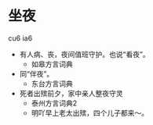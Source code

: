 # 坐夜
cu6 ia6
+ 有人病、丧，夜间值班守护。也说“看夜”。
  * 如皋方言词典
+ 同“伴夜”。
  * 东台方言词典
+ 死者出殡前夕，家中亲人整夜守灵
  * 泰州方言词典2
  - 明吖早上老太出殡，四个儿子都来～。
